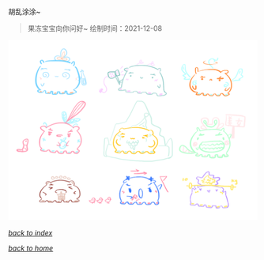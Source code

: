 胡乱涂涂~

> 果冻宝宝向你问好~
> 绘制时间：2021-12-08
 
<div align="middle"><img  width="600" src="/assets/images/fancy/2021-12-08.png"></div>

[*back to index*](/paintings/index)

[*back to home*](https://fiiish-yu.github.io/)